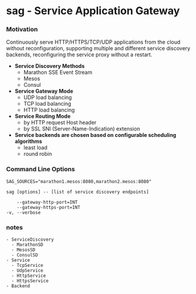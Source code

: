 # sag - Service Application Gateway

### Motivation

Continuously serve HTTP/HTTPS/TCP/UDP applications from the cloud without
reconfiguration, supporting multiple and different service discovery backends,
reconfiguring the service proxy without a restart.

- **Service Discovery Methods**
  - Marathon SSE Event Stream
  - Mesos
  - Consul
- **Service Gateway Mode**
  - UDP load balancing
  - TCP load balancing
  - HTTP load balancing
- **Service Routing Mode**
  - by HTTP request Host header
  - by SSL SNI (Server-Name-Indication) extension
- **Service backends are chosen based on configurable scheduling algorithms**
  - least load
  - round robin

### Command Line Options

```
SAG_SOURCES="marathon1.mesos:8080,marathon2.mesos:8080"

sag [options] -- [list of service discovery endpoints]

    --gateway-http-port=INT
    --gateway-https-port=INT
-v, --verbose

```

### notes
```
- ServiceDiscovery
  - MarathonSD
  - MesosSD
  - ConsulSD
- Service
  - TcpService
  - UdpService
  - HttpService
  - HttpsService
- Backend
```
